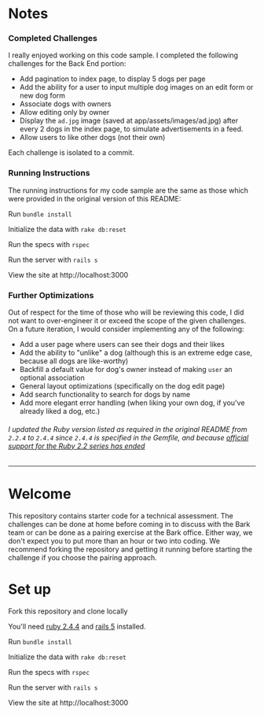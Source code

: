 # Notes

### Completed Challenges

I really enjoyed working on this code sample. I completed the following challenges for the Back End portion:

* Add pagination to index page, to display 5 dogs per page
* Add the ability for a user to input multiple dog images on an edit form or new dog form
* Associate dogs with owners
* Allow editing only by owner
* Display the `ad.jpg` image (saved at app/assets/images/ad.jpg) after every 2 dogs in the index page, to simulate advertisements in a feed.
* Allow users to like other dogs (not their own)

Each challenge is isolated to a commit.

### Running Instructions

The running instructions for my code sample are the same as those which were provided in the original version of this README:

Run `bundle install`

Initialize the data with `rake db:reset`

Run the specs with `rspec`

Run the server with `rails s`

View the site at http://localhost:3000

### Further Optimizations

Out of respect for the time of those who will be reviewing this code, I did not want to over-engineer it or exceed the scope of the given challenges. On a future iteration, I would consider implementing any of the following:

* Add a user page where users can see their dogs and their likes
* Add the ability to "unlike" a dog (although this is an extreme edge case, because all dogs are like-worthy)
* Backfill a default value for dog's owner instead of making `user` an optional association
* General layout optimizations (specifically on the dog edit page)
* Add search functionality to search for dogs by name
* Add more elegant error handling (when liking your own dog, if you've already liked a dog, etc.)

###### I updated the Ruby version listed as required in the original README from `2.2.4` to `2.4.4` since `2.4.4` is specified in the Gemfile, and because [official support for the Ruby 2.2 series has ended](https://www.ruby-lang.org/en/news/2018/06/20/support-of-ruby-2-2-has-ended/)

_________________________________________________________________

# Welcome

This repository contains starter code for a technical assessment. The challenges can be done at home before coming in to discuss with the Bark team or can be done as a pairing exercise at the Bark office. Either way, we don't expect you to put more than an hour or two into coding. We recommend forking the repository and getting it running before starting the challenge if you choose the pairing approach.

# Set up

Fork this repository and clone locally

You'll need [ruby 2.4.4](https://rvm.io/rvm/install) and [rails 5](http://guides.rubyonrails.org/getting_started.html#installing-rails) installed.

Run `bundle install`

Initialize the data with `rake db:reset`

Run the specs with `rspec`

Run the server with `rails s`

View the site at http://localhost:3000
